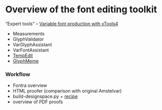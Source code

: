 Overview of the font editing toolkit
====================================

“Expert tools” – [Variable font production with xTools4](http://gist.github.com/gferreira2/7219f99019d83b44512d315ef7bbc951)

- Measurements
- GlyphValidator
- VarGlyphAssistant
- VarFontAssistant
- [TempEdit](http://www.hipertipo.com/log/2021-05-07-elementar-ferramentas/#tempedit)
- [GlyphMeme](http://github.com/googlefonts/amstelvar-avar2/blob/main/Tools/GlyphMeme.py)

### Workflow

- Fontra overview
- HTML proofer (comparison with original Amstelvar)
- build-designspace.py + [recipe](http://github.com/gferreira2/amstelvar-avar2/blob/main/Docs/recipe-designspace.md)
- overview of PDF proofs

